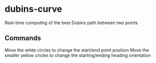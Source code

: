 # dubins-curve
Real-time computing of the best Dubins path between two points

## Commands
Move the white circles to change the start/end point position
Move the smaller yellow circles to change the starting/ending heading orientation
